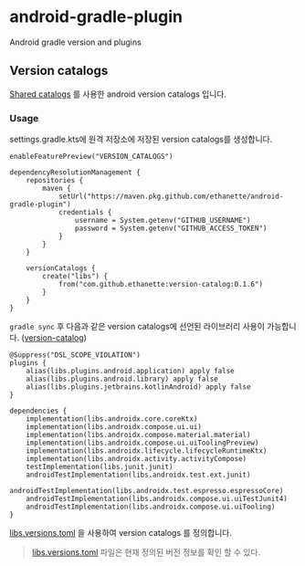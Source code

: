 # android-gradle-plugin

Android gradle version and plugins

## Version catalogs

[Shared catalogs](https://docs.gradle.org/current/userguide/platforms.html#sec:sharing-catalogs) 를 사용한 android version catalogs 입니다.

### Usage

settings.gradle.kts에 원격 저장소에 저장된 version catalogs를 생성합니다.

````
enableFeaturePreview("VERSION_CATALOGS")

dependencyResolutionManagement {
    repositories {
        maven {
            setUrl("https://maven.pkg.github.com/ethanette/android-gradle-plugin")
            credentials {
                username = System.getenv("GITHUB_USERNAME")
                password = System.getenv("GITHUB_ACCESS_TOKEN")
            }
        }
    }

    versionCatalogs {
        create("libs") {
            from("com.github.ethanette:version-catalog:0.1.6")
        }
    }
}
````

`gradle sync` 후 다음과 같은 version catalogs에 선언된 라이브러리 사용이 가능합니다. ([version-catalog](https://docs.gradle.org/current/userguide/platforms.html#sub:version-catalog))

````
@Suppress("DSL_SCOPE_VIOLATION")
plugins {
    alias(libs.plugins.android.application) apply false
    alias(libs.plugins.android.library) apply false
    alias(libs.plugins.jetbrains.kotlinAndroid) apply false
}
````

````
dependencies {
    implementation(libs.androidx.core.coreKtx)
    implementation(libs.androidx.compose.ui.ui)
    implementation(libs.androidx.compose.material.material)
    implementation(libs.androidx.compose.ui.uiToolingPreview)
    implementation(libs.androidx.lifecycle.lifecycleRuntimeKtx)
    implementation(libs.androidx.activity.activityCompose)
    testImplementation(libs.junit.junit)
    androidTestImplementation(libs.androidx.test.ext.junit)
    androidTestImplementation(libs.androidx.test.espresso.espressoCore)
    androidTestImplementation(libs.androidx.compose.ui.uiTestJunit4)
    androidTestImplementation(libs.androidx.compose.ui.uiTooling)
}
````

[libs.versions.toml](https://docs.gradle.org/current/userguide/platforms.html#sub:conventional-dependencies-toml) 을 사용하여 version catalogs 를 정의합니다.
> [libs.versions.toml](gradle/libs.versions.toml) 파일은 현재 정의된 버전 정보를 확인 할 수 있다.
